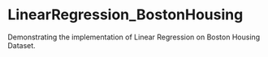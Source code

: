 # LinearRegression_BostonHousing
Demonstrating  the implementation of Linear Regression on Boston Housing Dataset.
